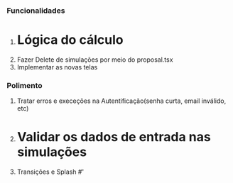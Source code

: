 ### Funcionalidades
1. # Lógica do cálculo
2. Fazer Delete de simulações por meio do proposal.tsx 
3. Implementar as novas telas
### Polimento
1. Tratar erros e execeções na Autentificação(senha curta, email inválido, etc)
2. # Validar os dados de entrada nas simulações
3. Transições e Splash 
#'
